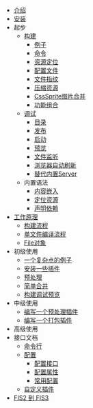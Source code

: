 - [介绍](./beginning/intro.md)
- [安装](./beginning/install.md)
- 起步
  - [构建](./beginning/release.md)
    - [例子](./beginning/release.md#例子)
    - [命令](./beginning/release.md#命令)
    - [资源定位](./beginning/release.md#资源定位)
    - [配置文件](./beginning/release.md#配置文件)
    - [文件指纹](./beginning/release.md#文件指纹)
    - [压缩资源](./beginning/release.md#压缩资源)
    - [CssSprite图片合并](./beginning/release.md#CssSprite图片合并)
    - [功能组合](./beginning/release.md#功能组合)
  - [调试](./beginning/debug.md)
    - [目录](./beginning/debug.md#目录)
    - [发布](./beginning/debug.md#发布)
    - [启动](./beginning/debug.md#启动)
    - [预览](./beginning/debug.md#预览)
    - [文件监听](./beginning/debug.md#文件监听)
    - [浏览器自动刷新](./beginning/debug.md#浏览器自动刷新)
    - [替代内置Server](./beginning/debug.md#替代内置Server)
  - 内置语法
    - [内容嵌入](./user-dev/inline.md)
    - [定位资源](./user-dev/uri.md)
    - [声明依赖](./user-dev/require.md)
- [工作原理](./build.md)
  - [构建流程](./build.md#构建流程)
  - [单文件编译流程](./build.md#单文件编译)
  - [File对象](./build.md#File对象)
- 初级使用
  - [一个复杂点的例子](./lv1.md#例子)
  - [安装一些插件](./lv1.md#安装一些插件)
  - [预处理](./lv1.md#预编译)
  - [简单合并](./lv1.md#简单合并)
  - [构建调试预览](./lv1.md#构建调试)
- 中级使用
  - [编写一个预处理插件](./lv2.md#编写一个预处理插件)
  - [编写一个打包插件](./lv2.md#编写一个打包插件)
- 高级使用
- 接口文档
  - [命令行](./api/command.md)
  - [配置](./api/config.md)
    - [配置接口](./api/config-api.md)
    - [配置属性](./api/config-props.md)
    - [常用配置](./api)
  - [自定义插件](./api/dev-plugin.md)
- [FIS2 到 FIS3](./fis2-to-fis3.md)